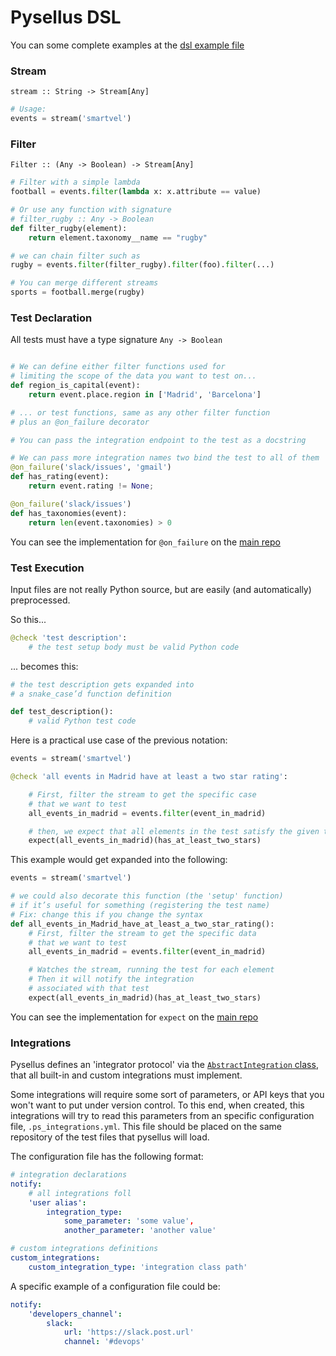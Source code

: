 # Pysellus DSL

You can some complete examples at the [dsl example file](dsl-examples.md)

### Stream

`stream :: String -> Stream[Any]`

```python
# Usage:
events = stream('smartvel')
```

### Filter

`Filter :: (Any -> Boolean) -> Stream[Any]`

```python
# Filter with a simple lambda
football = events.filter(lambda x: x.attribute == value)

# Or use any function with signature
# filter_rugby :: Any -> Boolean
def filter_rugby(element):
    return element.taxonomy__name == "rugby"

# we can chain filter such as
rugby = events.filter(filter_rugby).filter(foo).filter(...)

# You can merge different streams
sports = football.merge(rugby)
```

### Test Declaration

All tests must have a type signature `Any -> Boolean`


```python

# We can define either filter functions used for 
# limiting the scope of the data you want to test on...
def region_is_capital(event):
    return event.place.region in ['Madrid', 'Barcelona']

# ... or test functions, same as any other filter function
# plus an @on_failure decorator

# You can pass the integration endpoint to the test as a docstring

# We can pass more integration names two bind the test to all of them
@on_failure('slack/issues', 'gmail')
def has_rating(event):
    return event.rating != None;

@on_failure('slack/issues')
def has_taxonomies(event):
    return len(event.taxonomies) > 0
```

You can see the implementation for `@on_failure` on the [main repo](https://github.com/Pysellus/pysellus/blob/49f1fd529a3ed1dd49d689f7f948fb523ab4f0db/pysellus/integrations.py#L10)

### Test Execution

Input files are not really Python source, but are easily (and automatically) preprocessed.

So this...

```python
@check 'test description':
    # the test setup body must be valid Python code
```

... becomes this:

```python
# the test description gets expanded into 
# a snake_case’d function definition 

def test_description():
    # valid Python test code
```

Here is a practical use case of the previous notation:

```python
events = stream('smartvel')

@check 'all events in Madrid have at least a two star rating':

    # First, filter the stream to get the specific case 
    # that we want to test
    all_events_in_madrid = events.filter(event_in_madrid)

    # then, we expect that all elements in the test satisfy the given test
    expect(all_events_in_madrid)(has_at_least_two_stars)
```

This example would get expanded into the following:

```python
events = stream('smartvel')

# we could also decorate this function (the 'setup' function)
# if it’s useful for something (registering the test name)
# Fix: change this if you change the syntax
def all_events_in_Madrid_have_at_least_a_two_star_rating():
    # First, filter the stream to get the specific data
    # that we want to test
    all_events_in_madrid = events.filter(event_in_madrid)

    # Watches the stream, running the test for each element
    # Then it will notify the integration
    # associated with that test
    expect(all_events_in_madrid)(has_at_least_two_stars)
```

You can see the implementation for `expect` on the [main repo](https://github.com/Pysellus/pysellus/blob/49f1fd529a3ed1dd49d689f7f948fb523ab4f0db/pysellus/registrar.py#L14)


### Integrations

Pysellus defines an 'integrator protocol' via the [`AbstractIntegration` class](https://github.com/Pysellus/pysellus/blob/49f1fd529a3ed1dd49d689f7f948fb523ab4f0db/pysellus/interfaces.py#L6), that all built-in and custom integrations must implement.

Some integrations will require some sort of parameters, or API keys that you won't want to put under version control. To this end, when created, this integrations will try to read this parameters from an specific configuration file, `.ps_integrations.yml`. This file should be placed on the same repository of the test files that pysellus will load.

The configuration file has the following format:

```yaml
# integration declarations
notify:
    # all integrations foll
    'user alias':
        integration_type:
            some_parameter: 'some value',
            another_parameter: 'another value'

# custom integrations definitions
custom_integrations:
    custom_integration_type: 'integration class path'
```

A specific example of a configuration file could be:

```yaml
notify:
    'developers_channel':
        slack:
            url: 'https://slack.post.url'
            channel: '#devops'
```
